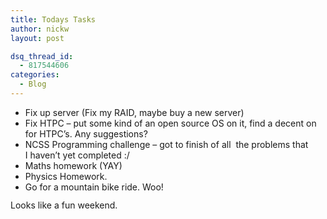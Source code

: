 ```yaml
---
title: Todays Tasks
author: nickw
layout: post

dsq_thread_id:
  - 817544606
categories:
  - Blog
---
```

  * <span style="line-height: 13px;">Fix up server (Fix my RAID, maybe buy a new server)</span>
  * <span style="line-height: 13px;">Fix HTPC &#8211; put some kind of an open source OS on it, find a decent on for HTPC&#8217;s. Any suggestions?</span>
  * <span style="line-height: 13px;">NCSS Programming challenge &#8211; got to finish of all  the problems that I haven&#8217;t yet completed :/</span>
  * <span style="line-height: 13px;">Maths homework (YAY)</span>
  * <span style="line-height: 13px;">Physics Homework.</span>
  * <span style="line-height: 13px;">Go for a mountain bike ride. Woo!</span>

<div>
  <span style="line-height: 13px;">Looks like a fun weekend.</span>
</div>